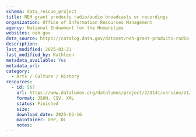 ```yaml
---
schema: data_rescue_project 
title: NEH grant products radio/audio broadcasts or recordings
organization: Office of Information Resources Management
agency: National Endowment for the Humanities
websites: neh.gov
data_source: https://catalog.data.gov/dataset/neh-grant-products-radio-audio-broadcasts-or-recordings
description: 
last_modified: 2025-03-21
last_modified_by: Kathleen
metadata_available: Yes
metadata_url: 
category:
  - Arts / Culture / History
resources:
  - id: 567
    url: https://www.datalumos.org/datalumos/project/223141/version/V1/view
    format: JSON, CSV, XML
    status: Finished
    size: 
    download_date: 2025-03-16
    maintainer: DRP, DL
    notes: 
---
```

